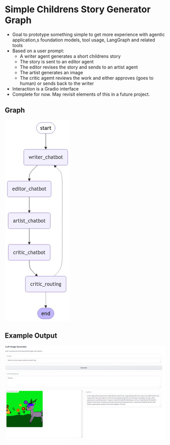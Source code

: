 # Simple Childrens Story Generator Graph
* Goal to prototype something simple to get more experience with agentic application,s foundation models, tool usage, LangGraph and related tools
* Based on a user prompt:
    * A writer agent generates a short childrens story
    * The story is sent to an editor agent
    * The editor revises the story and sends to an artist agent
    * The artist generates an image
    * The critic agemt reviews the work and either approves (goes to human) or sends back to the writer
* Interaction is a Gradio interface
* Complete for now. May revisit elements of this in a future project.

## Graph
![Children Story Graph](children_story_prototype/children_story_prototype_graph.jpeg)

## Example Output
![example prompt and result](children_proto_type_story_example.png)
